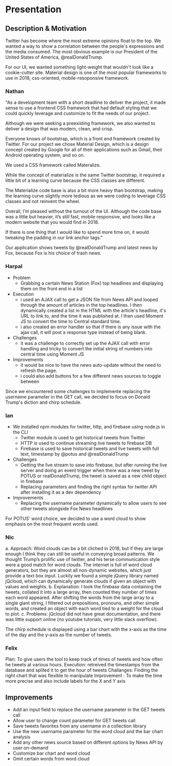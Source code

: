 # Presentation

## Description & Motivation

Twitter has become where the most extreme opinions float to the top. We wanted a way to show a correlation between the people's expressions and the media consumed. The most obvious example is our President of the United States of America, @realDonaldTrump.

For our UI, we wanted something light-weight that wouldn't look like a cookie-cutter site. Material design is one of the most popular frameworks to use in 2018, css-oriented, mobile-resoponsive framework.

### Nathan

"As a development team with a short deadline to deliver the project, it made sense to use a frontend CSS framework that had default styling that we could quickly leverage and customize to fit the needs of our project.

Although we were seeking a preexisting framework, we also wanted to deliver a design that was modern, clean, and crisp.

Everyone knows of bootstrap, which is a front end framework created by Twitter. For our project we chose Material Design, which is a design concept created by Google for all of their applications such as Gmail, their Android operating system, and so on.

We used a CSS framework called Materalize.

While the concept of materialize is the same Twitter bootstrap, it required a little bit of a learning curve because the CSS classes are different.

The Materialize code base is also a bit more heavy than bootstrap, making the learning curve slightly more tedious as we were coding to leverage CSS classes and not reinvent the wheel.

Overall, I’m pleased without the turnout of the UI. Although the code base was a little but heavier, it’s still fast, mobile responsive, and looks like a modern website that you would find in 2018.

If there is one thing that I would like to spend more time on, it would tweaking the padding in our link anchor tags."

Our application shows tweets by @realDonaldTrump and latest news by Fox, because Fox is his choice of trash news.

### Harpal

- Problem
  - Grabbing a certain News Station (Fox) top headlines and displaying them on the front end in a list
- Execution
  - i used an AJAX call to get a JSON file from News API and looped through the amount of articles in the top headlines. I then dynamically created a list in the HTML with the article's headline, it's URL to link to, and the time it was published at. I then used Moment JS to convert the time to Central standard time.
  - i also created an error handler so that if there is any issue with the ajax call, it will post a response type instead of being blank.
- Challenges
  - it was a challenge to correctly set up the AJAX call with error handling and tricky to convert the initial string of numbers into central time using Moment JS
- Improvements
  - it would be nice to have the news auto-update without the need to refresh the page.
  - i could also add buttons for a few different news sources to toggle between

Since we encountered some challenges to implemente replacing the username parameter in the GET call, we decided to focus on Donald Trump's diction and chirp schedule.

### Ian

- We installed npm modules for twitter, http, and firebase using node.js in the CLI
  - Twitter module is used to get historical tweets from Twitter
  - HTTP is used to continue streaming live tweets to firebase DB
  - Firebase is used to save historical tweets and live tweets with full text, timestamp by @potus and @realDonaldTrump
- Challenges
  - Getting the live stream to save into firebase, but after running the live server and doing an event trigger when there was a new tweet by POTUS or realDonaldTrump, the tweet is saved as a new child object in firebase
  - Replacing parameters and finding the right syntax for twitter API after installing it as a dev dependency
- Improvements
  - Replacing the username parameter dynamically to allow users to see other tweets alongside Fox News headlines

For POTUS' word choice, we decided to use a word cloud to show emphasis on the most frequent words used.

### Nic

a.    Approach: Word clouds can be a bit cliched in 2018, but if they are large enough I think they can still be useful in conveying broad patterns.  We thought Trump’s prolific use of twitter, and his terse communication style were a good match for word clouds.  The internet is full of word cloud generators, but they are almost all non-dynamic websites, which just provide a text box input.  Luckily we found a simple jQuery library named jQcloud, which can dynamically generate clouds if given an object with values and weights.
b.    Explanation: I took the firebase data containing the tweets, collated it into a large array, then counted they number of times each word appeared.  After shifting the words from the large array to a single giant string, I filtered out prepositions, pronouns, and other simple words, and created an object with each word tied to a weight for the cloud to plot.
c.    Problems:  jQcloud did not have great documentation, and there was little support online (no youtube tutorials, very little slack overflow).

The chirp schedule is displayed using a bar chart with the x-axis as the time of the day and the y-axis as the number of tweets.

### Felix

Plan: To give users the tool to keep track of times of tweets and how often he tweets at various hours.
Execution: retreived the timestamps from the database and splited it to get the hour of tweets
Challanges: Finding the right chart that was flexible to manipulate
Improvement : To make the time more precise and also include labels for the X and Y axis

## Improvements

- Add an input field to replace the username parameter in the GET tweets call
- Allow user to change count parameter for GET tweets call
- Save tweets favorites from any username in a collection library
- Use the new username parameter for the word cloud and the bar chart analysis
- Add any other news source based on different options by News API by user on-demand
- Customize bar chart and word cloud
- Omit certain words from word cloud